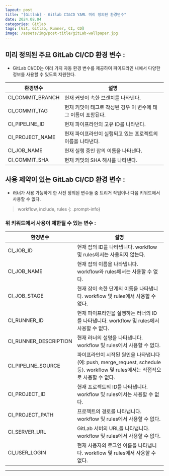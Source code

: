```yaml
---
layout: post
title: "[Gitlab] - Gitlab CI&CD YAML 미리 정의된 환경변수"
date: 2024.08.04
categories: Gitlab 
tags: [Git, Gitlab, Runner, CI, CD]
image: /assets/img/post-title/gitLab-wallpaper.jpg
---
```


## 미리 정의된 주요 GitLab CI/CD 환경 변수 :
- GitLab CI/CD는 여러 가지 자동 환경 변수를 제공하여 파이프라인 내에서 다양한 정보를 사용할 수 있도록 지원한다.

|환경변수|설명|
|-----|-----|
|CI_COMMIT_BRANCH|현재 커밋이 속한 브랜치를 나타낸다.|
|CI_COMMIT_TAG|현재 커밋이 태그로 작성된 경우 이 변수에 태그 이름이 포함된다.|
|CI_PIPELINE_ID|현재 파이프라인의 고유 ID를 나타낸다.|
|CI_PROJECT_NAME|현재 파이프라인이 실행되고 있는 프로젝트의 이름을 나타낸다.|
|CI_JOB_NAME|현재 실행 중인 잡의 이름을 나타낸다.|
|CI_COMMIT_SHA|현재 커밋의 SHA 해시를 나타낸다.|

## 사용 제약이 있는 GitLab CI/CD 환경 변수 :
- 러너가 사용 가능하게 한 사전 정의된 변수들 중 트리거 작업이나 다음 키워드에서 사용할 수 없다.

> workflow, include, rules
{: .prompt-info}

### 위 키워드에서 사용이 제한될 수 있는 변수 :

|환경변수|설명|
|-----|-----|
|CI_JOB_ID|현재 잡의 ID를 나타냅니다. workflow 및 rules에서는 사용되지 않는다.|
|CI_JOB_NAME|현재 잡의 이름을 나타냅니다. workflow와 rules에서는 사용할 수 없다.|
|CI_JOB_STAGE|현재 잡이 속한 단계의 이름을 나타냅니다. workflow 및 rules에서 사용할 수 없다.|
|CI_RUNNER_ID|현재 파이프라인을 실행하는 러너의 ID를 나타냅니다. workflow 및 rules에서 사용할 수 없다.|
|CI_RUNNER_DESCRIPTION|현재 러너의 설명을 나타냅니다. workflow 및 rules에서 사용할 수 없다.|
|CI_PIPELINE_SOURCE|파이프라인이 시작된 원인을 나타냅니다 (예: push, merge_request, schedule 등). workflow 및 rules에서는 직접적으로 사용할 수 없다.|
|CI_PROJECT_ID|현재 프로젝트의 ID를 나타냅니다. workflow 및 rules에서는 사용할 수 없다.|
|CI_PROJECT_PATH|프로젝트의 경로를 나타냅니다. workflow 및 rules에서 사용할 수 없다.|
|CI_SERVER_URL|GitLab 서버의 URL을 나타냅니다. workflow 및 rules에서 사용할 수 없다.|
|CI_USER_LOGIN|현재 사용자의 로그인 이름을 나타냅니다. workflow 및 rules에서 사용할 수 없다.|

* * *